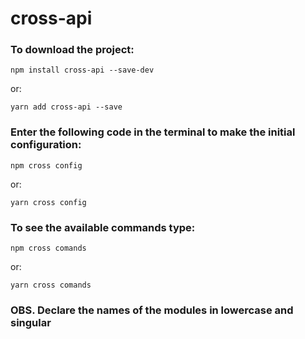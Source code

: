 ﻿<h1>cross-api</h1>

<h3>To download the project:</h3>

```
npm install cross-api --save-dev
```

or:

```
yarn add cross-api --save
```

<h3>Enter the following code in the terminal to make the initial configuration:</h3>

```
npm cross config
```

or:

```
yarn cross config
```

<h3>To see the available commands type:</h3>

```
npm cross comands
```

or:

```
yarn cross comands
```

<h3>OBS. Declare the names of the modules in lowercase and singular</h3>
